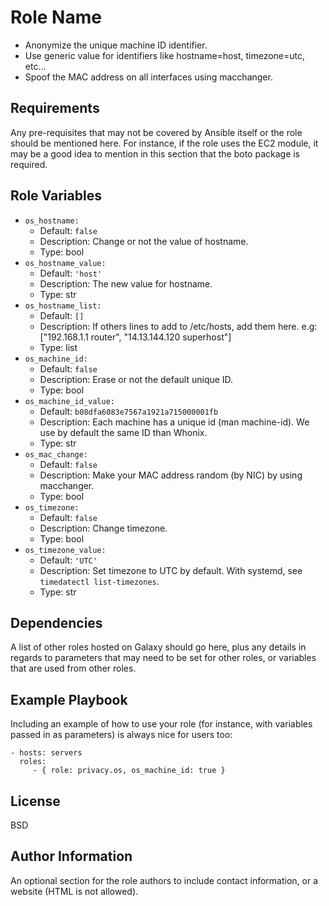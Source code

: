Role Name
=========

+ Anonymize the unique machine ID identifier.
+ Use generic value for identifiers like hostname=host, timezone=utc, etc...
+ Spoof the MAC address on all interfaces using macchanger.

Requirements
------------

Any pre-requisites that may not be covered by Ansible itself or the role should be mentioned here. For instance, if the role uses the EC2 module, it may be a good idea to mention in this section that the boto package is required.

Role Variables
--------------

- `os_hostname:`
   - Default: `false`
   - Description: Change or not the value of hostname.
   - Type: bool
- `os_hostname_value:`
   - Default: `'host'`
   - Description: The new value for hostname.
   - Type: str
- `os_hostname_list:`
   - Default: `[]`
   - Description: If others lines to add to /etc/hosts, add them here. e.g: ["192.168.1.1 router", "14.13.144.120 superhost"]
   - Type: list
- `os_machine_id:`
   - Default: `false`
   - Description: Erase or not the default unique ID.
   - Type: bool
- `os_machine_id_value:`
   - Default: `b08dfa6083e7567a1921a715000001fb`
   - Description: Each machine has a unique id (man machine-id). We use by default the same ID than Whonix.
   - Type: str
- `os_mac_change:`
   - Default: `false`
   - Description: Make your MAC address random (by NIC) by using macchanger.
   - Type: bool
- `os_timezone:`
   - Default: `false`
   - Description: Change timezone.
   - Type: bool
- `os_timezone_value:`
   - Default: `'UTC'`
   - Description: Set timezone to UTC by default. With systemd, see `timedatectl list-timezones`.
   - Type: str

Dependencies
------------

A list of other roles hosted on Galaxy should go here, plus any details in regards to parameters that may need to be set for other roles, or variables that are used from other roles.

Example Playbook
----------------

Including an example of how to use your role (for instance, with variables passed in as parameters) is always nice for users too:

    - hosts: servers
      roles:
         - { role: privacy.os, os_machine_id: true }

License
-------

BSD

Author Information
------------------

An optional section for the role authors to include contact information, or a website (HTML is not allowed).
